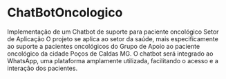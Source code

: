 # ChatBotOncologico
Implementação de um Chatbot de suporte para paciente oncológico
Setor de Aplicação
O projeto se aplica ao setor da saúde, mais especificamente ao suporte a pacientes oncológicos do Grupo de Apoio ao paciente oncológico da cidade Poços de Caldas MG. O chatbot será integrado ao WhatsApp, uma plataforma amplamente utilizada, facilitando o acesso e a interação dos pacientes.
